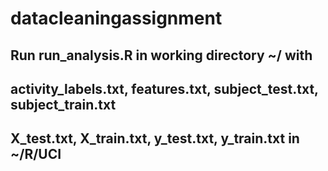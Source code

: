 # datacleaningassignment
## Run run_analysis.R in working directory ~/ with 
## activity_labels.txt, features.txt, subject_test.txt, subject_train.txt
## X_test.txt, X_train.txt, y_test.txt, y_train.txt in ~/R/UCI
